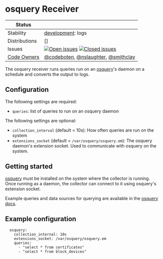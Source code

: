 # osquery Receiver
<!-- status autogenerated section -->
| Status        |           |
| ------------- |-----------|
| Stability     | [development]: logs   |
| Distributions | [] |
| Issues        | [![Open issues](https://img.shields.io/github/issues-search/open-telemetry/opentelemetry-collector-contrib?query=is%3Aissue%20is%3Aopen%20label%3Areceiver%2Fosquery%20&label=open&color=orange&logo=opentelemetry)](https://github.com/open-telemetry/opentelemetry-collector-contrib/issues?q=is%3Aopen+is%3Aissue+label%3Areceiver%2Fosquery) [![Closed issues](https://img.shields.io/github/issues-search/open-telemetry/opentelemetry-collector-contrib?query=is%3Aissue%20is%3Aclosed%20label%3Areceiver%2Fosquery%20&label=closed&color=blue&logo=opentelemetry)](https://github.com/open-telemetry/opentelemetry-collector-contrib/issues?q=is%3Aclosed+is%3Aissue+label%3Areceiver%2Fosquery) |
| [Code Owners](https://github.com/open-telemetry/opentelemetry-collector-contrib/blob/main/CONTRIBUTING.md#becoming-a-code-owner)    | [@codeboten](https://www.github.com/codeboten), [@nslaughter](https://www.github.com/nslaughter), [@smithclay](https://www.github.com/smithclay) |

[development]: https://github.com/open-telemetry/opentelemetry-collector#development
<!-- end autogenerated section -->

The osquery receiver runs queries run on an [osquery](https://osquery.io/)'s daemon on a schedule and converts the output to logs.

## Configuration

The following settings are required:

- `queries`: list of queries to run on an osquery daemon

The following settings are optional:

- `collection_interval` (default = 10s): How often queries are run on the system
- `extensions_socket` (default = `/var/osquery/osquery.em`): The osquery daemon's extension socket. Used to communicate with osquery on the system.

## Getting started

[osquery](https://osquery.io/) must be installed on the system where the collector is running. Once running as a daemon, the collector can connect to it using osquery's extension socket.

Example queries and data sources for querying are available in the [osquery docs](https://osquery.io/schema).

## Example configuration

```
  osquery:
    collection_internal: 10s
    extensions_socket: /var/osquery/osquery.em
    queries:
      - "select * from certificates"
      - "select * from block_devices"
```
